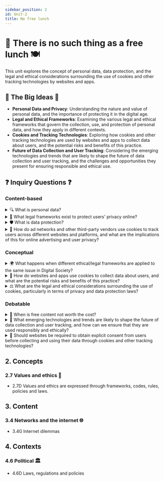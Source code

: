 ```yaml
---
sidebar_position: 2
id: Unit-2
title: No free lunch
---
```


# 🍴 There is no such thing as a free lunch 🍽️

This unit explores the concept of personal data, data protection, and the legal and ethical considerations surrounding the use of cookies and other tracking technologies by websites and apps.

## 🌟 The Big Ideas 🌟

- **Personal Data and Privacy**: Understanding the nature and value of personal data, and the importance of protecting it in the digital age.
- **Legal and Ethical Frameworks**: Examining the various legal and ethical frameworks that govern the collection, use, and protection of personal data, and how they apply in different contexts.
- **Cookies and Tracking Technologies**: Exploring how cookies and other tracking technologies are used by websites and apps to collect data about users, and the potential risks and benefits of this practice.
- **Future of Data Collection and User Tracking**: Considering the emerging technologies and trends that are likely to shape the future of data collection and user tracking, and the challenges and opportunities they present for ensuring responsible and ethical use.

## ❓ Inquiry Questions ❓

### Content-based
<details>
<summary>🔍 What is personal data?</summary>

- Personal data is any information that relates to an identified or identifiable individual
- Examples include name, email address, location data, IP address, and online identifiers such as cookies
- Personal data can be used to create detailed profiles of individuals, revealing their preferences, behaviors, and characteristics
- The collection and use of personal data are subject to various legal and ethical considerations, such as privacy and data protection laws

</details>

<details>
<summary>📜 What legal frameworks exist to protect users' privacy online?</summary>

- The General Data Protection Regulation (GDPR) in the European Union sets strict rules for the collection, use, and storage of personal data
- The California Consumer Privacy Act (CCPA) grants California residents the right to know what personal data is collected about them and to opt-out of its sale
- The Children's Online Privacy Protection Act (COPPA) in the United States requires websites and apps to obtain parental consent before collecting personal data from children under 13
- Many countries have their own data protection laws that regulate the handling of personal data and provide individuals with certain rights and protections

</details>

<details>
<summary>🛡️ What is data protection?</summary>

- Data protection refers to the practices, safeguards, and binding rules put in place to protect personal data and ensure its fair and transparent processing
- It involves implementing appropriate technical and organizational measures to ensure the confidentiality, integrity, and availability of personal data
- Data protection principles include lawfulness, fairness, transparency, purpose limitation, data minimization, accuracy, storage limitation, and integrity and confidentiality
- Effective data protection requires ongoing risk assessment, employee training, and regular audits and updates to maintain compliance with evolving regulations and best practices

</details>

<details>
<summary>🍪 How do ad networks and other third-party vendors use cookies to track users across different websites and platforms, and what are the implications of this for online advertising and user privacy?</summary>

- Third-party cookies allow ad networks and other vendors to track users across multiple websites and platforms, building detailed profiles of their interests and behaviors
- This cross-site tracking enables targeted advertising, where ads are personalized based on a user's browsing history and inferred preferences
- While targeted advertising can be more relevant and effective, it raises concerns about user privacy and the potential for misuse or unauthorized access to personal data
- The widespread use of third-party cookies has led to increased scrutiny and regulation, with some browsers now blocking them by default and laws requiring explicit user consent for their use

</details>

### Conceptual
<details>
<summary>🌍 What happens when different ethical/legal frameworks are applied to the same issue in Digital Society?</summary>

- The global nature of the internet means that different countries and regions may have varying ethical and legal approaches to issues such as data protection and online privacy
- This can lead to conflicts and uncertainties when websites and apps operate across borders, as they may be subject to multiple and sometimes contradictory requirements
- The lack of a unified global framework for digital issues can create challenges for businesses and users, who may face different expectations and protections depending on their location
- Efforts to harmonize digital regulations and establish international standards are ongoing, but progress can be slow due to differing cultural, political, and economic priorities

</details>

<details>
<summary>🍪 How do websites and apps use cookies to collect data about users, and what are the potential risks and benefits of this practice?</summary>

- Cookies are small text files stored on a user's device that allow websites and apps to remember information about their preferences, behaviors, and identities
- They can be used for various purposes, such as remembering login credentials, personalizing content, and tracking user activity across multiple pages or sessions
- Cookies can provide a more seamless and convenient user experience, as well as enable targeted advertising and analytics that help businesses optimize their services
- However, the use of cookies also raises privacy concerns, as they can be used to build detailed profiles of users without their knowledge or consent, and may be accessed by third parties for unknown purposes

</details>

<details>
<summary>⚖️ What are the legal and ethical considerations surrounding the use of cookies, particularly in terms of privacy and data protection laws?</summary>

- The use of cookies is regulated by various data protection laws, such as the GDPR in the EU and the CCPA in California, which require websites to obtain user consent for their use
- Websites must provide clear and concise information about the types of cookies they use, their purposes, and how users can control or opt-out of their use
- The use of cookies for tracking and profiling purposes is subject to strict limitations and requirements, such as the need for explicit consent and the right to object or withdraw consent at any time
- Ethically, the use of cookies raises questions about user autonomy, transparency, and the potential for harm or discrimination based on inferred characteristics or behaviors

</details>

### Debatable
<details>
<summary>💸 When is free content not worth the cost?</summary>

- Free online content and services often come at the cost of user data and privacy, as companies monetize their offerings through targeted advertising and data collection
- The value of personal data and the potential risks of its misuse or unauthorized access may outweigh the benefits of free content for some users
- The long-term effects of pervasive data collection and profiling on individual autonomy, social cohesion, and democratic processes are still being debated and understood
- Ultimately, the trade-off between free content and personal data is a subjective and context-dependent decision that requires informed consent and meaningful choice from users

</details>

<details>
<summary>🔮 What emerging technologies and trends are likely to shape the future of data collection and user tracking, and how can we ensure that they are used responsibly and ethically?</summary>

- Advances in artificial intelligence, machine learning, and big data analytics are enabling more sophisticated and automated forms of data collection and user profiling
- The growth of the Internet of Things (IoT) and smart devices is expanding the range and granularity of data that can be collected about individuals' behaviors and environments
- Blockchain and other decentralized technologies may offer new approaches to data ownership, control, and monetization, but also raise new challenges around privacy and security
- To ensure the responsible and ethical use of these technologies, we need robust legal frameworks, technical safeguards, and ongoing public dialogue and education about their implications and potential risks

</details>

<details>
<summary>🤔 Should websites be required to obtain explicit consent from users before collecting and using their data through cookies and other tracking technologies?</summary>

- Requiring explicit consent for data collection and use can enhance user awareness, control, and trust, and ensure that websites are accountable for their data practices
- It can also incentivize companies to adopt more privacy-friendly and transparent business models, rather than relying on pervasive tracking and profiling
- However, consent requirements can also create friction and inconvenience for users, who may be overwhelmed by constant prompts and fine print, and may not always make informed or meaningful choices
- There are also concerns that consent-based models may entrench the dominance of large platforms that can leverage their scale and network effects to obtain consent more easily than smaller competitors

</details>

## 2. Concepts

### 2.7 Values and ethics 🤝

- 2.7D Values and ethics are expressed through frameworks, codes, rules, policies and laws.

## 3. Content

### 3.4 Networks and the internet 🌐

- 3.4G Internet dilemmas

## 4. Contexts

### 4.6 Political 🏛️

- 4.6D Laws, regulations and policies